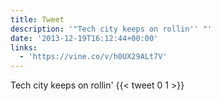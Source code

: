 ```yaml
---
title: Tweet
description: '"Tech city keeps on rollin'' "'
date: '2013-12-19T16:12:44+00:00'
links:
  - 'https://vine.co/v/h0UX29ALt7V'
---
```

Tech city keeps on rollin' 
      {{< tweet 0 1 >}}
    
